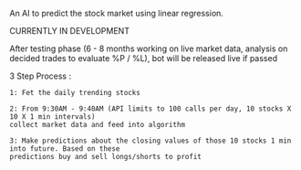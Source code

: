 An AI to predict the stock market using linear regression.

CURRENTLY IN DEVELOPMENT

After testing phase (6 - 8 months working on live market data, analysis on decided trades to evaluate %P / %L), bot will be released live if passed

3 Step Process :

    1: Fet the daily trending stocks

    2: From 9:30AM - 9:40AM (API limits to 100 calls per day, 10 stocks X 10 X 1 min intervals)
    collect market data and feed into algorithm

    3: Make predictions about the closing values of those 10 stocks 1 min into future. Based on these
    predictions buy and sell longs/shorts to profit